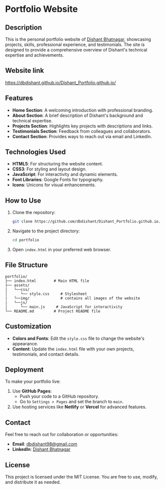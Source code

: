# Portfolio Website

## Description
This is the personal portfolio website of [Dishant Bhatnagar]((https://dbdishant.github.io/Dishant_Portfolio.github.io/)), showcasing projects, skills, professional experience, and testimonials. The site is designed to provide a comprehensive overview of Dishant's technical expertise and achievements.

## Website link
https://dbdishant.github.io/Dishant_Portfolio.github.io/

## Features
- **Home Section**: A welcoming introduction with professional branding.
- **About Section**: A brief description of Dishant's background and technical expertise.
- **Projects Section**: Highlights key projects with descriptions and links.
- **Testimonials Section**: Feedback from colleagues and collaborators.
- **Contact Section**: Provides ways to reach out via email and LinkedIn.

## Technologies Used
- **HTML5**: For structuring the website content.
- **CSS3**: For styling and layout design.
- **JavaScript**: For interactivity and dynamic elements.
- **Font Libraries**: Google Fonts for typography.
- **Icons**: Unicons for visual enhancements.

## How to Use
1. Clone the repository:
   ```bash
   git clone https://github.com/dbdishant/Dishant_Portfolio.github.io.git
   ```
2. Navigate to the project directory:
   ```bash
   cd portfolio
   ```
3. Open `index.html` in your preferred web browser.

## File Structure
```
portfolio/
├── index.html        # Main HTML file
├── assets/
|   └──css/
│      └── style.css     # Stylesheet
|   └──img/              # contains all images of the website
|   └──js/
│      └── main.js     # JavaScript for interactivity
└── README.md         # Project README file
```

## Customization
- **Colors and Fonts**: Edit the `style.css` file to change the website's appearance.
- **Content**: Update the `index.html` file with your own projects, testimonials, and contact details.

## Deployment
To make your portfolio live:
1. Use **GitHub Pages**:
   - Push your code to a GitHub repository.
   - Go to `Settings > Pages` and set the branch to `main`.
2. Use hosting services like **Netlify** or **Vercel** for advanced features.

## Contact
Feel free to reach out for collaboration or opportunities:
- **Email**: dbdishant98@gmail.com
- **LinkedIn**: [Dishant Bhatnagar](https://www.linkedin.com/in/dishantbhatnagar/)

## License
This project is licensed under the MIT License. You are free to use, modify, and distribute it as needed.
